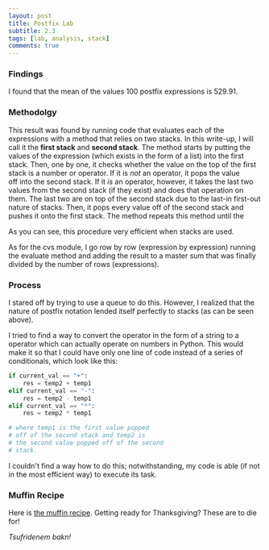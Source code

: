 ```yaml
---
layout: post
title: Postfix Lab
subtitle: 2.3
tags: [lab, analysis, stack]
comments: true
---
```


### Findings

I found that the mean of the values 100 postfix expressions is 529.91.

### Methodolgy

This result was found by running code that evaluates each of the expressions with a method that relies on two stacks. In this write-up, I will call it the **first stack** and **second stack**. The method starts by putting the values of the expression (which exists in the form of a list) into the first stack. Then, one by one, it checks whether the value on the top of the first stack is a number or operator. If it is _not_ an operator, it pops the value off into the second stack. If it _is_ an operator, however, it takes the last two values from the second stack (if they exist) and does that operation on them. The last two are on top of the second stack due to the last-in first-out nature of stacks. Then, it pops every value off of the second stack and pushes it onto the first stack. The method repeats this method until the

As you can see, this procedure very efficient when stacks are used.

As for the cvs module, I go row by row (expression by expression) running the evaluate method and adding the result to a master sum that was finally divided by the number of rows (expressions).

### Process

I stared off by trying to use a queue to do this. However, I realized that the nature of postfix notation lended itself perfectly to stacks (as can be seen above).

I tried to find a way to convert the operator in the form of a string to a operator which can actually operate on numbers in Python. This would make it so that I could have only one line of code instead of a series of conditionals, which look like this:

~~~python
if current_val == "+":
    res = temp2 + temp1
elif current_val == "-":
    res = temp2 - temp1
elif current_val == "*":
    res = temp2 * temp1

# where temp1 is the first value popped
# off of the second stack and temp2 is
# the second value popped off of the second
# stack.
~~~

I couldn't find a way how to do this; notwithstanding, my code is able (if not in the most efficient way) to execute its task.

### Muffin Recipe

Here is [the muffin recipe](https://www.kingarthurbaking.com/recipes/thanksgiving-muffins-recipe). Getting ready for Thanksgiving? These are to die for!

_Tsufridenem bakn!_
